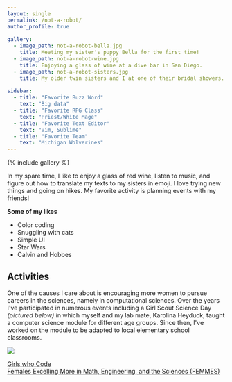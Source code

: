 ```yaml
---
layout: single
permalink: /not-a-robot/
author_profile: true
  
gallery:
  - image_path: not-a-robot-bella.jpg
    title: Meeting my sister's puppy Bella for the first time!
  - image_path: not-a-robot-wine.jpg
    title: Enjoying a glass of wine at a dive bar in San Diego.
  - image_path: not-a-robot-sisters.jpg
    title: My older twin sisters and I at one of their bridal showers.
    
sidebar:
  - title: "Favorite Buzz Word"
    text: "Big data"
  - title: "Favorite RPG Class"
    text: "Priest/White Mage"
  - title: "Favorite Text Editor"
    text: "Vim, Sublime"
  - title: "Favorite Team"
    text: "Michigan Wolverines"
---
```


{% include gallery %}

In my spare time, I like to enjoy a glass of red wine, listen to music, and figure out how to translate my texts to my sisters in emoji. I love trying new things and going on hikes. My favorite activity is planning events with my friends!

**Some of my likes**

* Color coding
* Snuggling with cats
* Simple UI
* Star Wars
* Calvin and Hobbes 

## Activities

One of the causes I care about is encouraging more women to pursue careers in the sciences, namely in computational sciences. Over the years I've participated in numerous events including a Girl Scout Science Day *(pictured below)* in which myself and my lab mate, Karolina Heyduck, taught a computer science module for different age groups. Since then, I've worked on the module to be adapted to local elementary school classrooms.

<img src="https://michelle-hwang.github.io/images/not-a-robot-girlscouts.jpg">

[Girls who Code](https://girlswhocode.com/)
<br>[Females Excelling More in Math, Engineering, and the Sciences (FEMMES)](http://femmes.studentorgs.umich.edu/)
